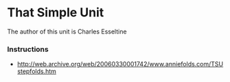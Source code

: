 # That Simple Unit

The author of this unit is Charles Esseltine

### Instructions
- http://web.archive.org/web/20060330001742/www.anniefolds.com/TSUstepfolds.htm
